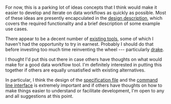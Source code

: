 For now, this is a parking lot of ideas concepts that I think would
make it easier to develop and iterate on data workflows as quickly as
possible. Most of these ideas are presently encapculated in the
[design description](design/design.md), which covers the required
functionality and a brief description of some example use cases.

There appear to be a decent number of
[existing tools](design/prior_art.md), some of which I haven't had the
opportunity to try in earnest. Probably I should do that before
investing too much time reinventing the wheel --- particularly
[drake](https://github.com/Factual/drake).

I thought I'd put this out there in case others have thoughts on what
would make for a good data workflow tool. I'm definitely interested in
putting this together if others are equally unsatisfied with existing
alternatives.

In particular, I think the design of the
[specification file](design/workflow.yaml) and the
[command line interface](design/command_line_interface.sh) is
extremely important and if others have thoughts on how to make things
easier to understand or facilitate development, I'm open to any and
all suggestions at this point.



